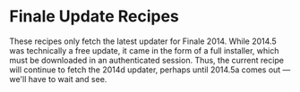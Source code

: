 Finale Update Recipes
=====================

These recipes only fetch the latest updater for Finale 2014. While 2014.5 was technically a free update, it came in the form of a full installer, which must be downloaded in an authenticated session. Thus, the current recipe will continue to fetch the 2014d updater, perhaps until 2014.5a comes out — we'll have to wait and see.